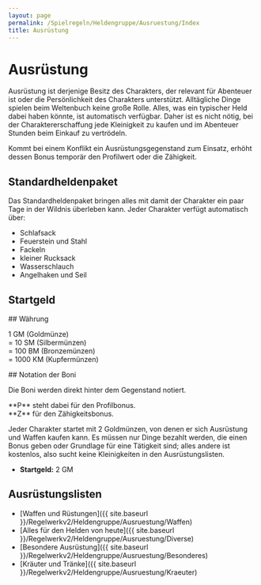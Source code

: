 ```yaml
---
layout: page
permalink: /Spielregeln/Heldengruppe/Ausruestung/Index
title: Ausrüstung
---
```


# Ausrüstung

Ausrüstung ist derjenige Besitz des Charakters, der relevant für Abenteuer ist oder die Persönlichkeit des Charakters unterstützt. Alltägliche Dinge spielen beim Weltenbuch keine große Rolle. Alles, was ein typischer Held dabei haben könnte, ist automatisch verfügbar. Daher ist es nicht nötig, bei der Charaktererschaffung jede Kleinigkeit zu kaufen und im Abenteuer Stunden beim Einkauf zu vertrödeln.

Kommt bei einem Konflikt ein Ausrüstungsgegenstand zum Einsatz, erhöht dessen Bonus temporär den Profilwert oder die Zähigkeit.

## Standardheldenpaket

Das Standardheldenpaket bringen alles mit damit der Charakter ein paar Tage in der Wildnis überleben kann. Jeder Charakter verfügt automatisch über:

- Schlafsack
- Feuerstein und Stahl
- Fackeln
- kleiner Rucksack
- Wasserschlauch
- Angelhaken und Seil

## Startgeld


<div class="hinweis">
## Währung

<p>1 GM (Goldmünze)<br/>
= 10 SM (Silbermünzen)<br/>
= 100 BM (Bronzemünzen)<br/>
= 1000 KM (Kupfermünzen)</p>
</div>
<div class="hinweis">
## Notation der Boni

Die Boni werden direkt hinter dem Gegenstand notiert.

<p>**P** steht dabei für den Profilbonus.<br/>
**Z** für den Zähigkeitsbonus.</p>
</div>

Jeder Charakter startet mit 2 Goldmünzen, von denen er sich Ausrüstung und Waffen kaufen kann. Es müssen nur Dinge bezahlt werden, die einen Bonus geben oder Grundlage für eine Tätigkeit sind; alles andere ist kostenlos, also sucht keine Kleinigkeiten in den Ausrüstungslisten.


- **Startgeld:** 2 GM

## Ausrüstungslisten

- [Waffen und Rüstungen]({{ site.baseurl }}/Regelwerkv2/Heldengruppe/Ausruestung/Waffen)
- [Alles für den Helden von heute]({{ site.baseurl }}/Regelwerkv2/Heldengruppe/Ausruestung/Diverse)
- [Besondere Ausrüstung]({{ site.baseurl }}/Regelwerkv2/Heldengruppe/Ausruestung/Besonderes)
- [Kräuter und Tränke]({{ site.baseurl }}/Regelwerkv2/Heldengruppe/Ausruestung/Kraeuter)

